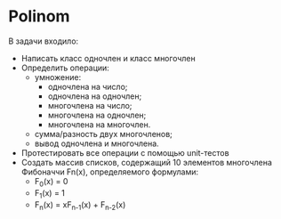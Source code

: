 # Polinom  
В задачи входило:  
* Написать класс одночлен и класс многочлен  
* Определить операции:
  *  умножение:
      *  одночлена  на число;
      *  одночлена на одночлен;
      *  многочлена на число;
      *  многочлена на одночлен;
      *  многочлена на многочлен.
  * сумма/разность двух  многочленов;
  * вывод одночлена и многочлена.
* Протестировать все операции с помощью unit-тестов
* Создать массив списков, содержащий 10 элементов многочлена Фибоначчи Fn(x), определяемого формулами:
    * F<sub>0</sub>(x) = 0  
    * F<sub>1</sub>(x) = 1  
    * F<sub>n</sub>(x) = xF<sub>n-1</sub>(x) + F<sub>n-2</sub>(x)
